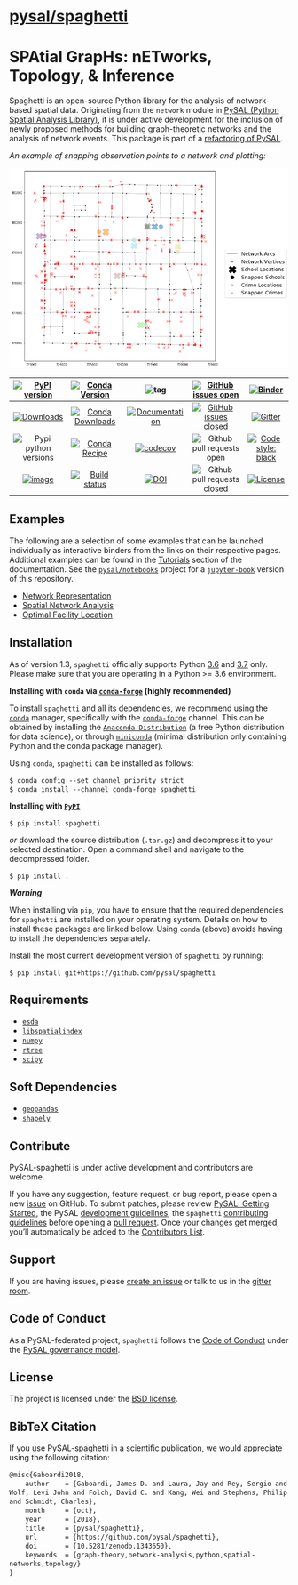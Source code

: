 
[pysal/spaghetti](http://pysal.org/spaghetti/)
=================================

SPAtial GrapHs: nETworks, Topology, & Inference
=====================================

Spaghetti is an open-source Python library for the analysis of network-based spatial data. Originating from the `network` module in [PySAL (Python Spatial Analysis Library)](http://pysal.org), it is under active development for the inclusion of newly proposed methods for building graph-theoretic networks and the analysis of network events. This package is part of a [refactoring of PySAL](https://github.com/pysal/pysal/wiki/PEP-13:-Refactor-PySAL-Using-Submodules).

*An example of snapping observation points to a network and plotting:*
<p align="center">
<img src="figs/snap_plot.png" width="520" height="360" />
</p>


|[![PyPI version](https://badge.fury.io/py/spaghetti.svg)](https://badge.fury.io/py/spaghetti)| [![Conda Version](https://img.shields.io/conda/vn/conda-forge/spaghetti.svg)](https://anaconda.org/conda-forge/spaghetti) | ![tag](https://img.shields.io/github/v/release/pysal/spaghetti?include_prereleases&sort=semver) | [![GitHub issues open](https://img.shields.io/github/issues/pysal/spaghetti.svg?maxAge=3600)](https://github.com/pysal/spaghetti/issues) | [![Binder](https://mybinder.org/badge_logo.svg)](https://mybinder.org/v2/gh/pysal/spaghetti/master)
|:---:|:---:|:---:|:---:|:---:|
|[![Downloads](https://pepy.tech/badge/spaghetti)](https://pepy.tech/project/spaghetti) | [![Conda Downloads](https://img.shields.io/conda/dn/conda-forge/spaghetti.svg)](https://anaconda.org/conda-forge/spaghetti) | [![Documentation](https://img.shields.io/static/v1.svg?label=docs&message=current&color=9cf)](http://pysal.org/spaghetti/) | [![GitHub issues closed](https://img.shields.io/github/issues-closed/pysal/spaghetti.svg?maxAge=3600)](https://github.com/pysal/spaghetti/issues) | [![Gitter](https://badges.gitter.im/pysal/Spaghetti.svg)](https://gitter.im/pysal/Spaghetti?utm_source=badge&utm_medium=badge&utm_campaign=pr-badge)
| ![Pypi python versions](https://img.shields.io/pypi/pyversions/spaghetti.svg) | [![Conda Recipe](https://img.shields.io/badge/recipe-spaghetti-red.svg)](https://github.com/conda-forge/spaghetti-feedstock) | [![codecov](https://codecov.io/gh/pysal/spaghetti/branch/master/graph/badge.svg)](https://codecov.io/gh/pysal/spaghetti) | ![Github pull requests open](https://img.shields.io/github/issues-pr/pysal/spaghetti.svg) | [![Code style: black](https://img.shields.io/badge/code%20style-black-000000.svg)](https://github.com/psf/black)
| [![image](https://travis-ci.org/pysal/spaghetti.svg)](https://travis-ci.org/pysal/spaghetti) | [![Build status](https://ci.appveyor.com/api/projects/status/eymi8wxdcmod95ge?svg=true)](https://ci.appveyor.com/project/pysal/spaghetti) | [![DOI](https://zenodo.org/badge/88305306.svg)](https://zenodo.org/badge/latestdoi/88305306) | ![Github pull requests closed](https://img.shields.io/github/issues-pr-closed/pysal/spaghetti.svg) | [![License](https://img.shields.io/badge/License-BSD%203--Clause-blue.svg)](https://opensource.org/licenses/BSD-3-Clause)


Examples
-----------
The following are a selection of some examples that can be launched individually as interactive binders from the links on their respective pages. Additional examples can be found in the [Tutorials](https://pysal.org/spaghetti/tutorials.html) section of the documentation. See the [`pysal/notebooks`](http://pysal.org/notebooks) project for a [`jupyter-book`](https://github.com/choldgraf/jupyter-book) version of this repository.
* [Network Representation](https://pysal.org/spaghetti/notebooks/quickstart.html)
* [Spatial Network Analysis](https://pysal.org/spaghetti/notebooks/network-analysis.html)
* [Optimal Facility Location](https://pysal.org/spaghetti/notebooks/facility-location.html)


Installation
------------

As of version 1.3, `spaghetti` officially supports Python [3.6](https://docs.python.org/3.6/) and [3.7](https://docs.python.org/3.7/) only. Please make sure that you are operating in a Python >= 3.6 environment.

**Installing with `conda` via [`conda-forge`](https://github.com/conda-forge/spaghetti-feedstock) (highly recommended)**

To install `spaghetti` and all its dependencies, we recommend using the [`conda`](https://docs.conda.io/en/latest/)
manager, specifically with the [`conda-forge`](https://conda-forge.org) channel. This can be obtained by installing the [`Anaconda Distribution`](https://docs.continuum.io/anaconda/) (a free Python distribution for data science), or through [`miniconda`](https://docs.conda.io/en/latest/miniconda.html) (minimal distribution only containing Python and the conda package manager). 

Using `conda`, `spaghetti` can be installed as follows:
```
$ conda config --set channel_priority strict
$ conda install --channel conda-forge spaghetti
```

**Installing with [`PyPI`](https://pypi.org/project/spaghetti/)**
```
$ pip install spaghetti
```
*or* download the source distribution (`.tar.gz`) and decompress it to your selected destination. Open a command shell and navigate to the decompressed folder.
```
$ pip install .
```

***Warning***

When installing via `pip`, you have to ensure that the required dependencies for `spaghetti` are installed on your operating system. Details on how to install these packages are linked below. Using `conda` (above) avoids having to install the dependencies separately.

Install the most current development version of `spaghetti` by running:

```
$ pip install git+https://github.com/pysal/spaghetti
```


Requirements
----------------
- [`esda`](https://esda.readthedocs.io/en/latest/)
- [`libspatialindex`](https://libspatialindex.org/index.html)
- [`numpy`](https://numpy.org/devdocs/)
- [`rtree`](http://toblerity.org/rtree/install.html)
- [`scipy`](http://scipy.github.io/devdocs/)

Soft Dependencies
----------------------
- [`geopandas`](http://geopandas.org/install.html)
- [`shapely`](https://shapely.readthedocs.io/en/latest/)

Contribute
------------

PySAL-spaghetti is under active development and contributors are welcome.

If you have any suggestion, feature request, or bug report, please open a new [issue](https://github.com/pysal/spaghetti/issues) on GitHub. To submit patches, please review [PySAL: Getting Started](http://pysal.org/getting_started#for-developers), the PySAL [development guidelines](https://github.com/pysal/pysal/wiki), the `spaghetti` [contributing guidelines](https://github.com/pysal/spaghetti/blob/master/.github/CONTRIBUTING.md) before  opening a [pull request](https://github.com/pysal/spaghetti/pulls). Once your changes get merged, you’ll automatically be added to the [Contributors List](https://github.com/pysal/spaghetti/graphs/contributors).

Support
---------

If you are having issues, please [create an issue](https://github.com/pysal/spaghetti/issues) or talk to us in the [gitter room](https://gitter.im/pysal/spaghetti).


Code of Conduct
--------------------

As a PySAL-federated project, `spaghetti` follows the [Code of Conduct](https://github.com/pysal/governance/blob/master/conduct/code_of_conduct.rst) under the [PySAL governance model](https://github.com/pysal/governance).


License
---------

The project is licensed under the [BSD license](https://github.com/pysal/spaghetti/blob/master/LICENSE.txt).

BibTeX Citation
------------------

If you use PySAL-spaghetti in a scientific publication, we would appreciate using the following citation:

```
@misc{Gaboardi2018,
    author    = {Gaboardi, James D. and Laura, Jay and Rey, Sergio and Wolf, Levi John and Folch, David C. and Kang, Wei and Stephens, Philip and Schmidt, Charles},
    month     = {oct},
    year      = {2018},
    title     = {pysal/spaghetti},
    url       = {https://github.com/pysal/spaghetti},
    doi       = {10.5281/zenodo.1343650},
    keywords  = {graph-theory,network-analysis,python,spatial-networks,topology}
}
```
